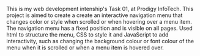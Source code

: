 This is my web development intenship's Task 01, at Prodigy InfoTech. This project is aimed to create a create an interactive navigation  menu that changes color or style when scrolled or when hovering over a menu item. The navigation menu has a fixed position and is visible on all pages. Used html to structure the menu, CSS to style it and JavaScript to add interactivity, such as changing the background colour or font colour of the menu when it is scrolled or when a menu item is hovered over.
